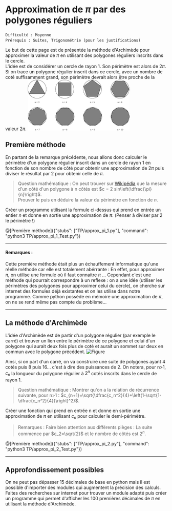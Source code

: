 # Approximation de $`\pi`$ par des polygones réguliers
`Difficulté : Moyenne`  
`Prérequis : Suites, Trigonométrie (pour les justifications)`

Le but de cette page est de présentée la méthode d'Archimède pour approximer la valeur de $`\pi`$ en utilisant des polygones réguliers inscrits dans le cercle.  
L'idée est de considérer un cercle de rayon 1. Son périmètre est alors de $`2\pi`$. Si on trace un polygone régulier inscrit dans ce cercle, avec un nombre de coté suffisamment grand, son périmètre devrait alors être proche de la valeur $`2\pi`$.
![Image](polygones_archimede.png)


## Première méthode

En partant de la remarque précédente, nous allons donc calculer le périmètre d'un polygone régulier inscrit dans un cercle de rayon 1 en fonction de son nombre de côté pour obtenir une approximation de $`2\pi`$ puis diviser le résultat par 2 pour obtenir celle de  $`\pi`$.

> Question mathématique : On peut trouver sur [Wikipédia](https://fr.wikipedia.org/wiki/Polygone_r%C3%A9gulier) que la mesure d'un côté d'un polygone à n côtés est $`c = 2 sin\left(\dfrac{\pi}{n}\right)`$.  
Prouver le puis en déduire la valeur du périmètre en fonction de $`n`$.

Créer un programme utilisant la formule ci-dessus qui prend en entrée un entier $`n`$ et donne en sortie une approximation de $`\pi`$. (Penser à diviser par 2 le périmètre !)

@[Première méthode]({"stubs": ["TP/approx_pi_1.py"], "command": "python3 TP/approx_pi_1_Test.py"})

---

#### Remarques :

Cette première méthode était plus un échauffement informatique qu'une réelle méthode car elle est totalement abérrante : En effet, pour approximer $`\pi`$, on utilise une formule où il faut connaitre $`\pi`$ ... Cependant c'est une méthode qui pourrait correspondre à un reflexe : on a une idée (utiliser les périmètres des polygones pour approximer celui du cercle), on cherche sur internet des formules déjà existantes et on les utilise dans notre programme. Comme python possède en mémoire une approximation de $`\pi`$, on ne se rend même pas compte du problème...

---

## La méthode d'Archimède

L'idée d'Archimède est de partir d'un polygone régulier (par exemple le carré) et trouver un lien entre le périmètre de ce polygone et celui d'un polygone qui aurait deux fois plus de coté et aurait un sommet sur deux en commun avec le polygone précédent. 
![Figure](http://serge.mehl.free.fr/anx/anx_gif/exhaus1.gif)

Ainsi, si on part d'un carré, on va construire une suite de polygones ayant 4 cotés puis 8 puis 16... c'est à dire des puissances de 2. On notera, pour n>1, $`c_n`$ la longueur du polygone régulier à $`2^n`$ cotés inscrits dans le cercle de rayon 1.

> Question mathématique : Montrer qu'on a la relation de récurrence suivante, pour n>1 :  $`c_{n+1}=\sqrt{\dfrac{c_n^2}{4}+\left(1-\sqrt{1-\dfrac{c_n^2}{4}}\right)^2}`$.

Créer une fonction qui prend en entrée n et donne en sortie une approximation de $`\pi`$ en utilisant $`c_n`$ pour calculer le demi-périmètre.

> Remarques : Faire bien attention aux différents pièges : La suite commence par $`c_2=\sqrt{2}`$ et le nombre de côtés est $`2^n`$.  


@[Première méthode]({"stubs": ["TP/approx_pi_2.py"], "command": "python3 TP/approx_pi_2_Test.py"})

---

## Approfondissement possibles

On ne peut pas dépasser 15 décimales de base en python mais il est possible d'importer des modules qui augmentent la précision des calculs. Faites des recherches sur internet pour trouver un module adapté puis créer un programme qui permet d'afficher les 100 premières décimales de $`\pi`$ en utilisant la méthode d'Archimède.
